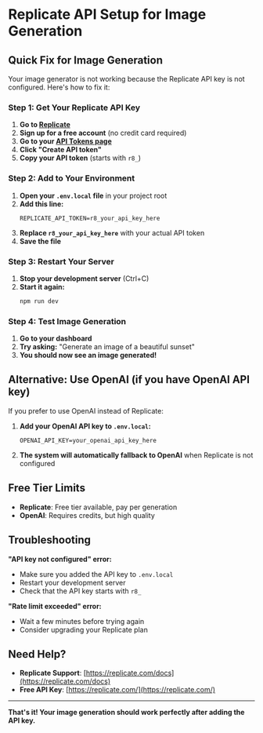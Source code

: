 # Replicate API Setup for Image Generation

## Quick Fix for Image Generation

Your image generator is not working because the Replicate API key is not configured. Here's how to fix it:

### Step 1: Get Your Replicate API Key

1. **Go to [Replicate](https://replicate.com/)**
2. **Sign up for a free account** (no credit card required)
3. **Go to your [API Tokens page](https://replicate.com/account/api-tokens)**
4. **Click "Create API token"**
5. **Copy your API token** (starts with `r8_`)

### Step 2: Add to Your Environment

1. **Open your `.env.local` file** in your project root
2. **Add this line:**
   ```env
   REPLICATE_API_TOKEN=r8_your_api_key_here
   ```
3. **Replace `r8_your_api_key_here`** with your actual API token
4. **Save the file**

### Step 3: Restart Your Server

1. **Stop your development server** (Ctrl+C)
2. **Start it again:**
   ```bash
   npm run dev
   ```

### Step 4: Test Image Generation

1. **Go to your dashboard**
2. **Try asking:** "Generate an image of a beautiful sunset"
3. **You should now see an image generated!**

## Alternative: Use OpenAI (if you have OpenAI API key)

If you prefer to use OpenAI instead of Replicate:

1. **Add your OpenAI API key to `.env.local`:**
   ```env
   OPENAI_API_KEY=your_openai_api_key_here
   ```

2. **The system will automatically fallback to OpenAI** when Replicate is not configured

## Free Tier Limits

- **Replicate**: Free tier available, pay per generation
- **OpenAI**: Requires credits, but high quality

## Troubleshooting

**"API key not configured" error:**
- Make sure you added the API key to `.env.local`
- Restart your development server
- Check that the API key starts with `r8_`

**"Rate limit exceeded" error:**
- Wait a few minutes before trying again
- Consider upgrading your Replicate plan

## Need Help?

- **Replicate Support**: [https://replicate.com/docs](https://replicate.com/docs)
- **Free API Key**: [https://replicate.com/](https://replicate.com/)

---

**That's it! Your image generation should work perfectly after adding the API key.** 